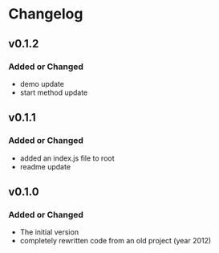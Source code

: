 # Changelog

## v0.1.2
### Added or Changed
- demo update
- start method update

## v0.1.1
### Added or Changed
- added an index.js file to root
- readme update

## v0.1.0
### Added or Changed
- The initial version
- completely rewritten code from an old project (year 2012)

